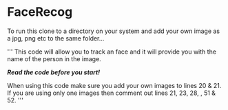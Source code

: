 # FaceRecog

To run this clone to a directory on your system and add your own image as a jpg, png etc to the same folder...  

'''
This code will allow you to track an face and it will provide you with the name of the person
in the image. 

***Read the code before you start!***

When using this code make sure you add your own images to lines 20 & 21. 
If you are using only one images then comment out lines 21, 23, 28, , 51 & 52.
'''
